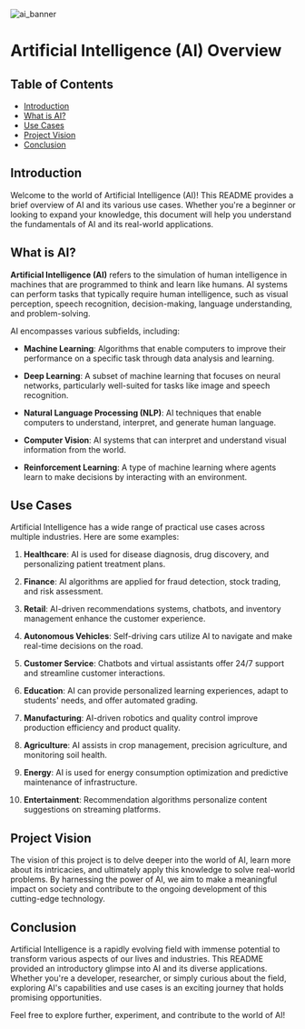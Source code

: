 ![ai_banner](https://github.com/CodeVenturers/OpenVision/assets/105106551/7f229428-4189-4310-951c-837948cc39e8)
# Artificial Intelligence (AI) Overview
## Table of Contents

- [Introduction](#introduction)
- [What is AI?](#what-is-ai)
- [Use Cases](#use-cases)
- [Project Vision](#project-vision)
- [Conclusion](#conclusion)

## Introduction

Welcome to the world of Artificial Intelligence (AI)! This README provides a brief overview of AI and its various use cases. Whether you're a beginner or looking to expand your knowledge, this document will help you understand the fundamentals of AI and its real-world applications.

## What is AI?

**Artificial Intelligence (AI)** refers to the simulation of human intelligence in machines that are programmed to think and learn like humans. AI systems can perform tasks that typically require human intelligence, such as visual perception, speech recognition, decision-making, language understanding, and problem-solving.

AI encompasses various subfields, including:

- **Machine Learning**: Algorithms that enable computers to improve their performance on a specific task through data analysis and learning.

- **Deep Learning**: A subset of machine learning that focuses on neural networks, particularly well-suited for tasks like image and speech recognition.

- **Natural Language Processing (NLP)**: AI techniques that enable computers to understand, interpret, and generate human language.

- **Computer Vision**: AI systems that can interpret and understand visual information from the world.

- **Reinforcement Learning**: A type of machine learning where agents learn to make decisions by interacting with an environment.

## Use Cases

Artificial Intelligence has a wide range of practical use cases across multiple industries. Here are some examples:

1. **Healthcare**: AI is used for disease diagnosis, drug discovery, and personalizing patient treatment plans.

2. **Finance**: AI algorithms are applied for fraud detection, stock trading, and risk assessment.

3. **Retail**: AI-driven recommendations systems, chatbots, and inventory management enhance the customer experience.

4. **Autonomous Vehicles**: Self-driving cars utilize AI to navigate and make real-time decisions on the road.

5. **Customer Service**: Chatbots and virtual assistants offer 24/7 support and streamline customer interactions.

6. **Education**: AI can provide personalized learning experiences, adapt to students' needs, and offer automated grading.

7. **Manufacturing**: AI-driven robotics and quality control improve production efficiency and product quality.

8. **Agriculture**: AI assists in crop management, precision agriculture, and monitoring soil health.

9. **Energy**: AI is used for energy consumption optimization and predictive maintenance of infrastructure.

10. **Entertainment**: Recommendation algorithms personalize content suggestions on streaming platforms.

## Project Vision

The vision of this project is to delve deeper into the world of AI, learn more about its intricacies, and ultimately apply this knowledge to solve real-world problems. By harnessing the power of AI, we aim to make a meaningful impact on society and contribute to the ongoing development of this cutting-edge technology.

## Conclusion

Artificial Intelligence is a rapidly evolving field with immense potential to transform various aspects of our lives and industries. This README provided an introductory glimpse into AI and its diverse applications. Whether you're a developer, researcher, or simply curious about the field, exploring AI's capabilities and use cases is an exciting journey that holds promising opportunities.

Feel free to explore further, experiment, and contribute to the world of AI!
